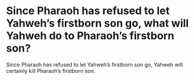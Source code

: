 # Since Pharaoh has refused to let Yahweh’s firstborn son go, what will Yahweh do to Pharaoh’s firstborn son?

Since Pharaoh has refused to let Yahweh’s firstborn son go, Yahweh will certainly kill Pharaoh’s firstborn son.
